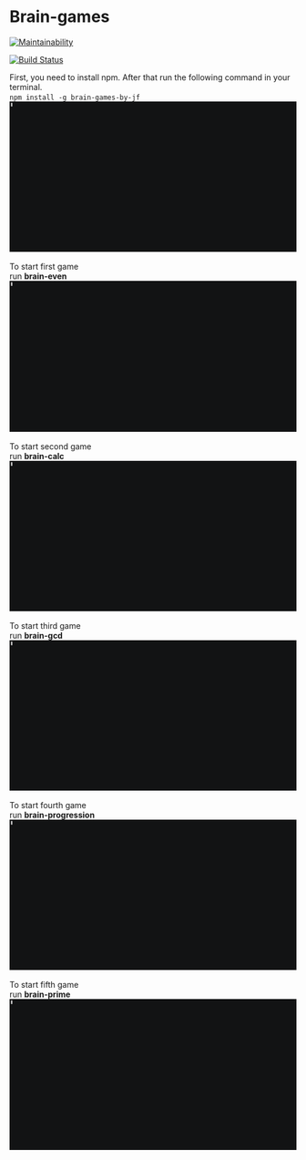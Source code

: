 # Brain-games

[![Maintainability](https://api.codeclimate.com/v1/badges/a99a88d28ad37a79dbf6/maintainability)](https://codeclimate.com/github/dmfedotov/frontend-project-lvl1)  

[![Build Status](https://travis-ci.org/dmfedotov/frontend-project-lvl1.svg?branch=master)](https://travis-ci.org/dmfedotov/frontend-project-lvl1)

First, you need to install npm. After that run the following command in your terminal.   
`npm install -g brain-games-by-jf`
[![asciicast](asciinemas/install.gif)](https://asciinema.org/a/WH49JRylYFcRWiGlmPuvhgabp)

To start first game  
run **brain-even**
[![asciicast](asciinemas/even.gif)](https://asciinema.org/a/qW1AChHq9BIuVRyv51wj13wiy)

To start second game  
run **brain-calc**
[![asciicast](asciinemas/calc.gif)](https://asciinema.org/a/c8HNZ77mvHxjXwVYv1hqtvLhR)

To start third game    
run **brain-gcd**
[![asciicast](asciinemas/gcd.gif)](https://asciinema.org/a/wvXDoWuQxLP9CHbRBIvQO5sU9)

To start fourth game   
run **brain-progression**
[![asciicast](asciinemas/progression.gif)](https://asciinema.org/a/BblBY23Xrg6PmJJECbx3OzOu6)

To start fifth game  
run **brain-prime**
[![asciicast](asciinemas/prime.gif)](https://asciinema.org/a/8cHIidwwDAc6msBbspwyDJ2fz)
